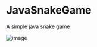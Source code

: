 # JavaSnakeGame
A simple java snake game



![image](https://user-images.githubusercontent.com/82405299/114445964-fc1a0a80-9bd0-11eb-9128-60f8e85491b2.png)
